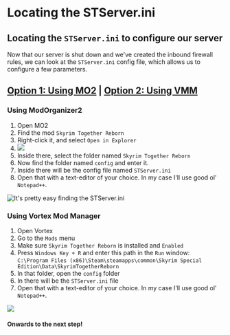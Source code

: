 # Locating the STServer.ini

## Locating the `STServer.ini` to configure our server

Now that our server is shut down and we've created the inbound firewall rules, we can look at the `STServer.ini` config file, which allows us to configure a few parameters.

## [Option 1: Using MO2](locating-the-stserver.ini.md#using-mo2) | [Option 2: Using VMM](locating-the-stserver.ini.md#using-vortex)

### **Using ModOrganizer2**

1. Open MO2
2. Find the mod `Skyrim Together Reborn`
3. Right-click it, and select `Open in Explorer`
4. ![](https://sxcu.net/5BzT3n7WX.png)
5. Inside there, select the folder named `Skyrim Together Reborn`
6. Now find the folder named `config` and enter it.
7. Inside there will be the config file named `STServer.ini`
8. Open that with a text-editor of your choice. In my case I'll use good ol' `Notepad++`.

![It's pretty easy finding the STServer.ini](https://sxcu.net/5BAazzE\_s.gif)

### **Using Vortex Mod Manager**

1. Open Vortex
2. Go to the `Mods` menu
3. Make sure `Skyrim Together Reborn` is installed and `Enabled`
4. Press `Windows Key + R` and enter this path in the `Run` window:\
   `C:\Program Files (x86)\Steam\steamapps\common\Skyrim Special Edition\Data\SkyrimTogetherReborn`
5. In that folder, open the `config` folder
6. In there will be the `STServer.ini` file
7. Open that with a text-editor of your choice. In my case I'll use good ol' `Notepad++`.

![](https://sxcu.net/5BOUJ9o1H.gif)

#### Onwards to the next step!
